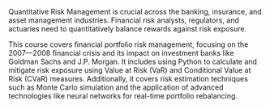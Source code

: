 Quantitative Risk Management is crucial across the banking, insurance, and asset management industries. Financial risk analysts, regulators, and actuaries need to quantitatively balance rewards against risk exposure.

This course covers financial portfolio risk management, focusing on the 2007—2008 financial crisis and its impact on investment banks like Goldman Sachs and J.P. Morgan. It includes using Python to calculate and mitigate risk exposure using Value at Risk (VaR) and Conditional Value at Risk (CVaR) measures. Additionally, it covers risk estimation techniques such as Monte Carlo simulation and the application of advanced technologies like neural networks for real-time portfolio rebalancing.
